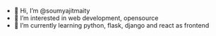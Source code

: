 - 👋 Hi, I’m @soumyajitmaity
- 👀 I’m interested in web development, opensource 
- 🌱 I’m currently learning python, flask, django and react as frontend


<!---
soumyajitmaity/soumyajitmaity is a ✨ special ✨ repository because its `README.md` (this file) appears on your GitHub profile.
You can click the Preview link to take a look at your changes.
--->
